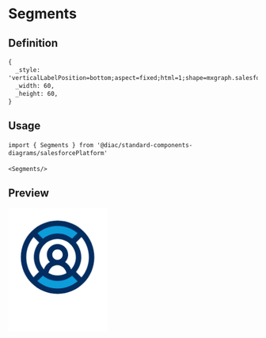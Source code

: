 # Segments

## Definition

```
{
  _style: 'verticalLabelPosition=bottom;aspect=fixed;html=1;shape=mxgraph.salesforce.segments;',
  _width: 60,
  _height: 60,
}
```

## Usage

```
import { Segments } from '@diac/standard-components-diagrams/salesforcePlatform'

<Segments/>
```

## Preview

<img src="./segments.png" width="200"/>
